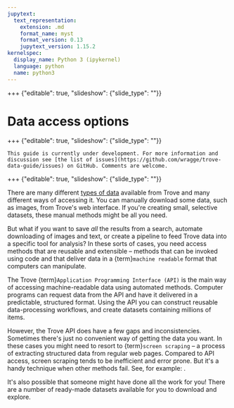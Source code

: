 ```yaml
---
jupytext:
  text_representation:
    extension: .md
    format_name: myst
    format_version: 0.13
    jupytext_version: 1.15.2
kernelspec:
  display_name: Python 3 (ipykernel)
  language: python
  name: python3
---
```


+++ {"editable": true, "slideshow": {"slide_type": ""}}

# Data access options

+++ {"editable": true, "slideshow": {"slide_type": ""}}

```{attention}
This guide is currently under development. For more information and discussion see [the list of issues](https://github.com/wragge/trove-data-guide/issues) on GitHub. Comments are welcome.
```

+++ {"editable": true, "slideshow": {"slide_type": ""}}

There are many different [types of data](/what-is-trove/types-of-data) available from Trove and many different ways of accessing it. You can manually download some data, such as images, from Trove's web interface. If you're creating small, selective datasets, these manual methods might be all you need.

But what if you want to save *all* the results from a search, automate downloading of images and text, or create a pipeline to feed Trove data into a specific tool for analysis? In these sorts of cases, you need access methods that are reusable and extensible – methods that can be invoked using code and that deliver data in a {term}`machine readable` format that computers can manipulate.

The Trove {term}`Application Programming Interface (API)` is the main way of accessing machine-readable data using automated methods. Computer programs can request data from the API and have it delivered in a predictable, structured format. Using the API you can construct reusable data-processing workflows, and create datasets containing millions of items.

However, the Trove API does have a few gaps and inconsistencies. Sometimes there's just no convenient way of getting the data you want. In these cases you might need to resort to {term}`screen scraping` – a process of extracting structured data from regular web pages. Compared to API access, screen scraping tends to be inefficient and error prone. But it's a handy technique when other methods fail. See, for example: [](/newspapers-and-gazettes/how-to/get-ocr-coordinates).

It's also possible that someone might have done all the work for you! There are a number of ready-made datasets available for you to download and explore.

```{code-cell} ipython3

```
